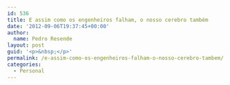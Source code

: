 ```yaml
---
id: 536
title: E assim como os engenheiros falham, o nosso cerebro também
date: '2012-09-06T19:37:45+00:00'
author: 
  name: Pedro Resende
layout: post
guid: '<p>&nbsp;</p>'
permalink: /e-assim-como-os-engenheiros-falham-o-nosso-cerebro-tambem/
categories:
  - Personal
---
```

&nbsp;